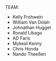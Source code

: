 TEAM: 

* Kelly Frohwein
* William Van Dolah
* Johnathan Hugget
* Ronald Libago
* AD Faris
* Mykeal Kenny
* Chris Honda
* Nando Theeßen